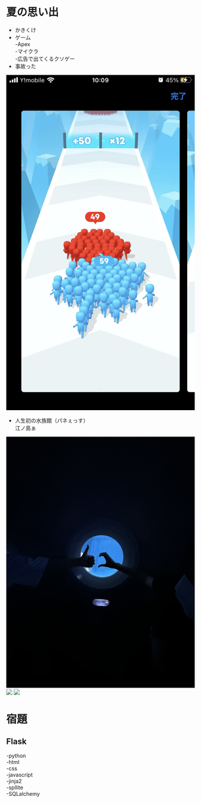 # 夏の思い出

* かきくけ
* ゲーム<br>-Apex<br>-マイクラ<br>-広告で出てくるクソゲー<br>
* 事故った
<img src="https://raw.githubusercontent.com/hasegawow/20230925_summer_memmories/main/IMG_8637 2.png">

* 人生初の水族館（パネぇっす）<br>江ノ島ぁ
<img src="https://raw.githubusercontent.com/hasegawow/20230925_summer_memmories/main/IMG_6602.jpg">
<img src="https://raw.githubusercontent.com/hasegawow/20230925_summer_memmories/main/IMG_8305.png">
<img src="https://raw.githubusercontent.com/hasegawow/20230925_summer_memmories/main/IMG_8325.png">

# 宿題
<h2>Flask</h2>
-python<br>
-html<br>
-css<br>
-javascript<br>
-jinja2<br>
-spllite<br>
-SQLalchemy



